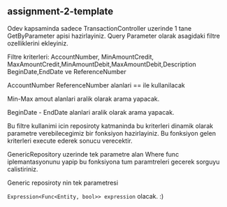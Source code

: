 ## assignment-2-template


Odev kapsaminda sadece TransactionController uzerinde 1 tane GetByParameter apisi hazirlayiniz. Query Parameter olarak asagidaki filtre ozelliklerini ekleyiniz. 

Filtre kriterleri: AccountNumber, MinAmountCredit, MaxAmountCredit,MinAmountDebit,MaxAmountDebit,Description BeginDate,EndDate ve ReferenceNumber

AccountNumber ReferenceNumber alanlari == ile kullanilacak 

Min-Max amout alanlari aralik olarak arama yapacak.

BeginDate - EndDate alanlari aralik olarak arama yapacak.


Bu filtre kullanimi icin reposiroty katmaninda bu kriterleri dinamik olarak parametre verebilecegimiz bir fonksiyon hazirlayiniz. Bu fonksiyon gelen kriterleri execute ederek sonucu verecektir. 

GenericRepository uzerinde tek parametre alan Where func iplemantasyonunu yapip bu fonksiyona tum paramtreleri gecerek sorguyu calistiriniz. 

Generic reposiroty nin tek parametresi 

```Expression<Func<Entity, bool>> expression```  olacak. :)


